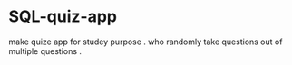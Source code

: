 # SQL-quiz-app
make quize app for studey purpose . who randomly take questions  out of multiple questions .
